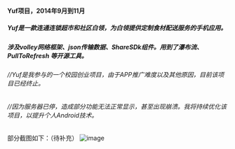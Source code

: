 #### Yuf项目，2014年9月到11月
##### Yuf是一款连通连锁超市和社区白领，为白领提供定制食材配送服务的手机应用。
##### 涉及volley网络框架、json传输数据、ShareSDk组件。用到了瀑布流、PullToRefresh 等开源工具。
###### *//Yuf是我参与的一个校园创业项目，由于APP推广难度以及其他原因，目前该项目已经终止。*
###### *//因为服务器已停，造成部分功能无法正常显示，甚至出现崩溃。我将持续优化该项目，以提升个人Android技术。*

部分截图如下：（待补充）
![image](https://github.com/ZM-Fight/Yuf/raw/master/Screenshot/启动画面.png)
